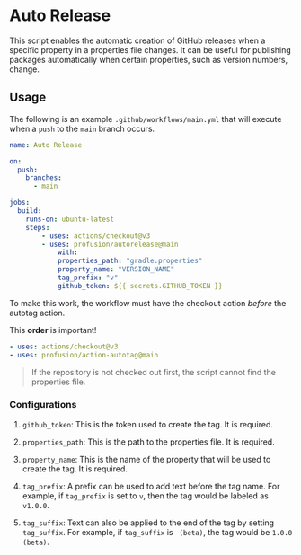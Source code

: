 # Auto Release

This script enables the automatic creation of GitHub releases when a specific property in a properties file changes. It can be useful for publishing packages automatically when certain properties, such as version numbers, change.

## Usage

The following is an example `.github/workflows/main.yml` that will execute when a `push` to the `main` branch occurs.

```yaml
name: Auto Release

on:
  push:
    branches:
      - main

jobs:
  build:
    runs-on: ubuntu-latest
    steps:
        - uses: actions/checkout@v3
        - uses: profusion/autorelease@main
            with:
            properties_path: "gradle.properties"
            property_name: "VERSION_NAME"
            tag_prefix: "v"
            github_token: ${{ secrets.GITHUB_TOKEN }}
```

To make this work, the workflow must have the checkout action _before_ the autotag action.

This **order** is important!

```yaml
- uses: actions/checkout@v3
- uses: profusion/action-autotag@main
```

> If the repository is not checked out first, the script cannot find the properties file.

### Configurations

1. `github_token`: This is the token used to create the tag. It is required.

2. `properties_path`: This is the path to the properties file. It is required.

3. `property_name`: This is the name of the property that will be used to create the tag. It is required.

4. `tag_prefix`: A prefix can be used to add text before the tag name. For example, if `tag_prefix` is set to `v`, then the tag would be labeled as `v1.0.0`.

5. `tag_suffix`: Text can also be applied to the end of the tag by setting `tag_suffix`. For example, if `tag_suffix` is ` (beta)`, the tag would be `1.0.0 (beta)`.
